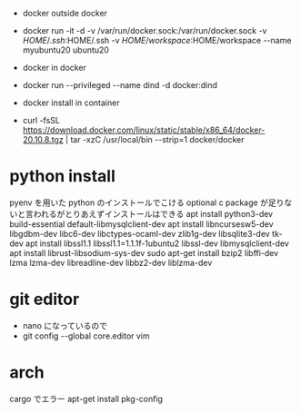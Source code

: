 - docker outside docker
- docker run -it -d -v /var/run/docker.sock:/var/run/docker.sock -v $HOME/.ssh:$HOME/.ssh -v $HOME/workspace:$HOME/workspace --name myubuntu20 ubuntu20

  <!-- restartはダメ -->
  <!-- - docker restart -v /var/run/docker.sock:/var/run/docker/sock -v ~/.ssh:~/.ssh myubuntu22 -->

- docker in docker
- docker run --privileged --name dind -d docker:dind

- docker install in container
- curl -fsSL https://download.docker.com/linux/static/stable/x86_64/docker-20.10.8.tgz | tar -xzC /usr/local/bin --strip=1 docker/docker

# python install

pyenv を用いた python のインストールでこける
optional c package が足りないと言われるがとりあえずインストールはできる
apt install python3-dev build-essential default-libmysqlclient-dev
apt install libncursesw5-dev libgdbm-dev libc6-dev libctypes-ocaml-dev zlib1g-dev libsqlite3-dev tk-dev
apt install libssl1.1 libssl1.1=1.1.1f-1ubuntu2 libssl-dev libmysqlclient-dev
apt install librust-libsodium-sys-dev
sudo apt-get install bzip2 libffi-dev lzma lzma-dev libreadline-dev libbz2-dev liblzma-dev

# git editor

- nano になっているので
- git config --global core.editor vim
# arch
cargo でエラー
apt-get install pkg-config
